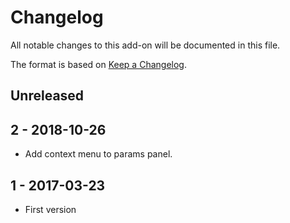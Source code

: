 # Changelog
All notable changes to this add-on will be documented in this file.

The format is based on [Keep a Changelog](https://keepachangelog.com/en/1.0.0/).

## Unreleased



## 2 - 2018-10-26

- Add context menu to params panel.

## 1 - 2017-03-23

- First version

